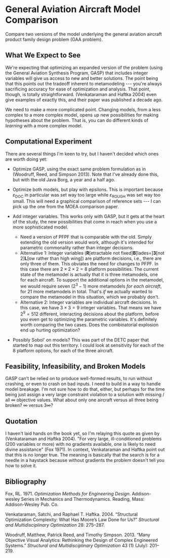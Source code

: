 General Aviation Aircraft Model Comparison
==========================================

Compare two versions of the model underlying the general aviation aircraft product family design problem (GAA problem).

What We Expect to See
---------------------

We're expecting that optimizing an expanded version of the problem (using the General Aviation Synthesis Program, GASP) that includes integer variables will give us access to new and better solutions. The point being that this points out the tradeoff inherent to metamodeling --- you're always sacrificing accuracy for ease of optimization and analysis. That point, though, is totally straightforward. (Venkataraman and Haftka 2004) even give examples of exactly this, and their paper was published a decade ago.

We need to make a more complicated point. Changing models, from a less complex to a more complex model, opens up new possibilities for making hypotheses about the problem. That is, you can do different kinds of *learning* with a more complex model.

Computational Experiment
------------------------

There are several things I'm keen to try, but I haven't decided which ones are worth doing yet:

-   Optimize GASP, using the exact same problem formulation as in (Woodruff, Reed, and Simpson 2013). Note that I've already done this, but with the old Java Borg, a year and a half ago.
-   Optimize both models, but play with epsilons. This is important because *ɛ*<sub>DOC</sub> in particular was set way too large while *ɛ*<sub>ROUGH</sub> was set way too small. This will need a graphical comparison of reference sets --- I can pick up the one from the MOEA comparison paper.
-   Add integer variables. This works only with GASP, but it gets at the heart of the study, the new possibilities that come in reach when you use a more sophisticated model.
    -   Need a version of PFPF that is comparable with the old. Simply extending the old version would work, although it's intended for parametric commonality rather than integer decisions.
    -   Alternative 1: Integer variables (**R**[etractable not fixed]**B**[lades=]**3**[not 2]**L**[ow rather than high wing]) are platform decisions, i.e., there are only three of them. This obviates the need for changes to PFPF. In this case there are 2 × 2 × 2 = 8 platform possibilities. The current state of the metamodel is actually that it is three metamodels, one for each aircraft. To support the additional options in the metamodel, we would require seven (2<sup>3</sup> − 1) more metamodels *for each aircraft*, for 21 more metamodels in total. That's *if* we actually wanted to compare the metamodel in this situation, which we probably don't.
    -   Alternative 2: Integer variables are individual aircraft decisions. In this case, we have 3 × 3 = 9 integer variables. That means we have 2<sup>9</sup> = 512 different, interacting decisions about the platform, before you even get to optimizing the parametric variables. It's definitely worth comparing the two cases. Does the combinatorial explosion end up hurting optimization?

-   Possibly Sobol' on models? This was part of the DETC paper that started to map out this territory. I could look at sensitivity for each of the 8 platform options, for each of the three aircraft.

Feasibility, Infeasibility, and Broken Models
---------------------------------------------

GASP can't be relied on to produce well-formed results, to run without crashing, or even to crash on bad inputs. I need to build in a way to handle model breakage. I'm not sure how to do that, either, but perhaps for the time being just assign a very large constraint violation to a solution with missing / all ∞ objective values. What about only one aircraft versus all three being broken? ∞ versus 3∞?

Quotation
---------

I haven't laid hands on the book yet, so I'm relaying this quote as given by (Venkataraman and Haftka 2004). "For very large, ill-conditioned problems (200 variables or more) with no gradients available, one is likely to need divine assistance" (Fox 1971). In context, Venkataraman and Haftka point out that this is no longer true. The meaning is basically that the search is for a needle in a haystack because without gradients the problem doesn't tell you how to solve it.

Bibliography
------------

Fox, RL. 1971. *Optimization Methods for Engineering Design*. Addison-wesley Series in Mechanics and Thermodynamics. Reading, Mass: Addison-Wesley Pub. Co.

Venkataraman, Satchi, and Raphael T. Haftka. 2004. “Structural Optimization Complexity: What Has Moore’s Law Done for Us?” *Structural and Multidisciplinary Optimization* 28: 275–287.

Woodruff, Matthew, Patrick Reed, and Timothy Simpson. 2013. “Many Objective Visual Analytics: Rethinking the Design of Complex Engineered Systems.” *Structural and Multidisciplinary Optimization* 43 (1) (July): 201–219.
